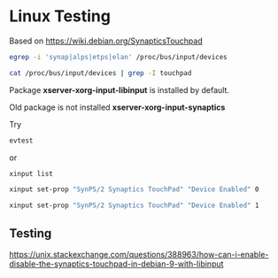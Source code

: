 # Linux Testing

Based on https://wiki.debian.org/SynapticsTouchpad

```sh
egrep -i 'synap|alps|etps|elan' /proc/bus/input/devices
```

```sh
cat /proc/bus/input/devices | grep -I touchpad
```

Package **xserver-xorg-input-libinput** is installed by default.

Old package is not installed **xserver-xorg-input-synaptics**

Try

```sh
evtest
```

or

```sh
xinput list
```

```sh
xinput set-prop "SynPS/2 Synaptics TouchPad" "Device Enabled" 0
```

```sh
xinput set-prop "SynPS/2 Synaptics TouchPad" "Device Enabled" 1
```



## Testing

https://unix.stackexchange.com/questions/388963/how-can-i-enable-disable-the-synaptics-touchpad-in-debian-9-with-libinput
